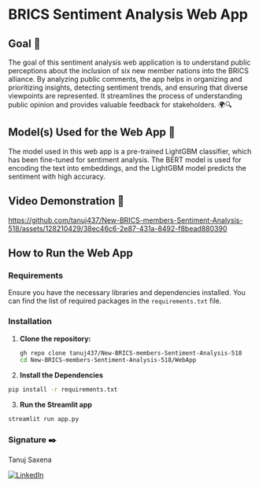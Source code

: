 # BRICS Sentiment Analysis Web App

## Goal 🎯
The goal of this sentiment analysis web application is to understand public perceptions about the inclusion of six new member nations into the BRICS alliance. By analyzing public comments, the app helps in organizing and prioritizing insights, detecting sentiment trends, and ensuring that diverse viewpoints are represented. It streamlines the process of understanding public opinion and provides valuable feedback for stakeholders. 🌍🔍

## Model(s) Used for the Web App 🧮
The model used in this web app is a pre-trained LightGBM classifier, which has been fine-tuned for sentiment analysis. The BERT model is used for encoding the text into embeddings, and the LightGBM model predicts the sentiment with high accuracy.

## Video Demonstration 🎥


https://github.com/tanuj437/New-BRICS-members-Sentiment-Analysis-518/assets/128210429/38ec46c6-2e87-431a-8492-f8bead880390



## How to Run the Web App

### Requirements
Ensure you have the necessary libraries and dependencies installed. You can find the list of required packages in the `requirements.txt` file.

### Installation
1. **Clone the repository:**
   ```bash
   gh repo clone tanuj437/New-BRICS-members-Sentiment-Analysis-518
   cd New-BRICS-members-Sentiment-Analysis-518/WebApp
   ```
2. **Install the Dependencies**
  ```bash
  pip install -r requirements.txt
  ```
3. **Run the Streamlit app**
  ```bash
  streamlit run app.py
  ```
### Signature ✒️
Tanuj Saxena

[![LinkedIn](https://img.shields.io/badge/LinkedIn-%230077B5.svg?logo=linkedin&logoColor=white)](https://www.linkedin.com/in/tanuj-saxena-970271252/)

